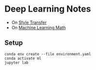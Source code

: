 # Deep Learning Notes

* On [Style Transfer](https://nbviewer.jupyter.org/github/thomd/deep-learning-notes/blob/master/style-transfer.ipynb)
* On [Machine Learning Math](https://nbviewer.jupyter.org/github/thomd/deep-learning-notes/blob/master/ml-math.ipynb)

## Setup

    conda env create --file environment.yaml
    conda activate ml
    jupyter lab
